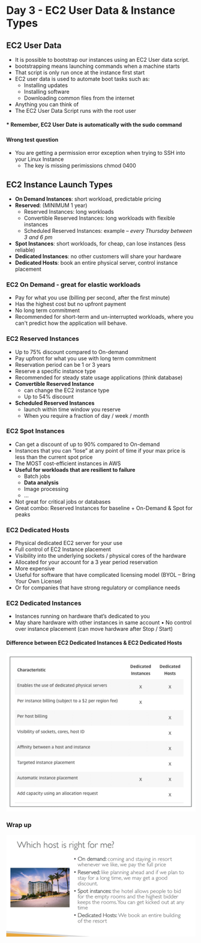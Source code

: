 # Day 3 - EC2 User Data & Instance Types

## EC2 User Data
- It is possible to bootstrap our instances using an EC2 User data script.
- bootstrapping means launching commands when a machine starts
- That script is only run once at the instance first start
- EC2 user data is used to automate boot tasks such as:
    - Installing updates
    - Installing software
    - Downloading common files from the internet
- Anything you can think of
- The EC2 User Data Script runs with the root user

####  * Remember, EC2 User Date is automatically with the sudo command

###
#### Wrong test question
- You are getting a permission error exception when trying to SSH into your Linux Instance
  - The key is missing perimissions chmod 0400
  

## EC2 Instance Launch Types
- **On Demand Instances**: short workload, predictable pricing
- **Reserved**: (MINIMUM 1 year)
    - Reserved Instances: long workloads
    - Convertible Reserved Instances: long workloads with flexible instances
    - Scheduled Reserved Instances: example – *every Thursday between 3 and 6 pm*
- **Spot Instances**: short workloads, for cheap, can lose instances (less reliable)
- **Dedicated Instances**: no other customers will share your hardware
- **Dedicated Hosts**: book an entire physical server, control instance placement

### EC2 On Demand - great for elastic workloads
- Pay for what you use (billing per second, after the first minute)
- Has the highest cost but no upfront payment
- No long term commitment
- Recommended for short-term and un-interrupted workloads, where you can't predict how the application will behave.

### EC2 Reserved Instances
- Up to 75% discount compared to On-demand
- Pay upfront for what you use with long term commitment
- Reservation period can be 1 or 3 years
- Reserve a specific instance type
- Recommended for steady state usage applications (think database)
- **Convertible Reserved Instance**
    - can change the EC2 instance type
    - Up to 54% discount
- **Scheduled Reserved Instances**
    - launch within time window you reserve
    - When you require a fraction of day / week / month

### EC2 Spot Instances
- Can get a discount of up to 90% compared to On-demand
- Instances that you can “lose” at any point of time if your max price is less than the current spot price
- The MOST cost-efficient instances in AWS
- **Useful for workloads that are resilient to failure**
    - Batch jobs
    - **Data analysis**
    - Image processing
    - …
- Not great for critical jobs or databases
- Great combo: Reserved Instances for baseline + On-Demand & Spot for peaks
 
### EC2 Dedicated Hosts
- Physical dedicated EC2 server for your use
- Full control of EC2 Instance placement
- Visibility into the underlying sockets / physical cores of the hardware
- Allocated for your account for a 3 year period reservation
- More expensive
- Useful for software that have complicated licensing model (BYOL – Bring Your Own License)
- Or for companies that have strong regulatory or compliance needs

### EC2 Dedicated Instances
- Instances running on hardware that’s dedicated to you
- May share hardware with other instances in same account
• No control over instance placement (can move hardware after Stop / Start)
  
#### Difference between EC2 Dedicated Instances & EC2 Dedicated Hosts
![](Difference.png)

### Wrap up
![](Which%20is%20right%3F.png)